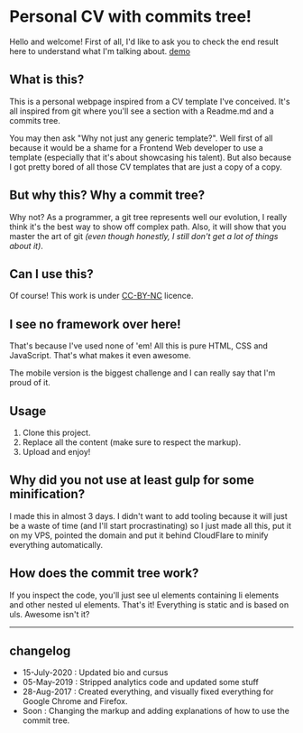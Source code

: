 # Personal CV with commits tree!

Hello and welcome! First of all, I'd like to ask you to check the end result here to understand what I'm talking about.
[demo](https://tarekjellali.com/)

## What is this?

This is a personal webpage inspired from a CV template I've conceived. It's all inspired from git where you'll see a section with a Readme.md and a commits tree.

You may then ask "Why not just any generic template?". Well first of all because it would be a shame for a Frontend Web developer to use a template (especially that it's about showcasing his talent). But also because I got pretty bored of all those CV templates that are just a copy of a copy.

## But why this? Why a commit tree?

Why not? As a programmer, a git tree represents well our evolution, I really think it's the best way to show off complex path. Also, it will show that you master the art of git *(even though honestly, I still don't get a lot of things about it)*.

## Can I use this?

Of course! This work is under [CC-BY-NC](https://creativecommons.org/licenses/by-nc/2.0/) licence.

## I see no framework over here!

That's because I've used none of 'em! All this is pure HTML, CSS and JavaScript. That's what makes it even awesome.

The mobile version is the biggest challenge and I can really say that I'm proud of it.

## Usage
1. Clone this project.
2. Replace all the content (make sure to respect the markup).
3. Upload and enjoy!

## Why did you not use at least gulp for some minification?

I made this in almost 3 days. I didn't want to add tooling because it will just be a waste of time (and I'll start procrastinating) so I just made all this, put it on my VPS, pointed the domain and put it behind CloudFlare to minify everything automatically.

## How does the commit tree work?

If you inspect the code, you'll just see ul elements containing li elements and other nested ul elements. That's it! Everything is static and is based on uls. Awesome isn't it?

----
## changelog
* 15-July-2020 : Updated bio and cursus
* 05-May-2019 : Stripped analytics code and updated some stuff
* 28-Aug-2017 : Created everything, and visually fixed everything for Google Chrome and Firefox.
* Soon : Changing the markup and adding explanations of how to use the commit tree.
